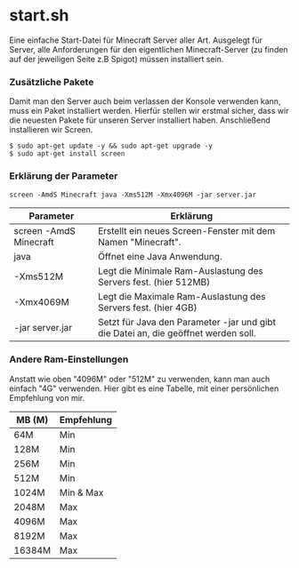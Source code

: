 # start.sh
Eine einfache Start-Datei für Minecraft Server aller Art. Ausgelegt für Server, alle Anforderungen für den eigentlichen Minecraft-Server (zu finden auf der jeweiligen Seite z.B Spigot) müssen installiert sein.
### Zusätzliche Pakete

Damit man den Server auch beim verlassen der Konsole verwenden kann, muss ein Paket installiert werden. Hierfür stellen wir erstmal sicher, dass wir die neuesten Pakete für unseren Server installiert haben. Anschließend installieren wir Screen.

```
$ sudo apt-get update -y && sudo apt-get upgrade -y
$ sudo apt-get install screen
```

### Erklärung der Parameter

```
screen -AmdS Minecraft java -Xms512M -Xmx4096M -jar server.jar
```
| Parameter  | Erklärung |
| ------------- | ------------- |
| screen -AmdS Minecraft | Erstellt ein neues Screen-Fenster mit dem Namen "Minecraft".  |
| java | Öffnet eine Java Anwendung.  |
| -Xms512M | Legt die Minimale Ram-Auslastung des Servers fest. (hier 512MB)  |
| -Xmx4069M | Legt die Maximale Ram-Auslastung des Servers fest. (hier 4GB) |
| -jar server.jar | Setzt für Java den Parameter -jar und gibt die Datei an, die geöffnet werden soll. |

### Andere Ram-Einstellungen
Anstatt wie oben "4096M" oder "512M" zu verwenden, kann man auch einfach "4G" verwenden. Hier gibt es eine Tabelle, mit einer persönlichen Empfehlung von mir.

| MB (M)  | Empfehlung |
| ------------- | ------------- |
| 64M  | Min |
| 128M  | Min  |
| 256M  | Min |
| 512M  | Min |
| 1024M  | Min & Max |
| 2048M  | Max |
| 4096M  | Max|
| 8192M  | Max|
| 16384M  | Max|
